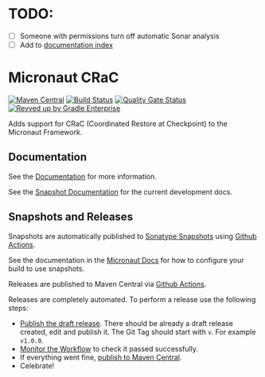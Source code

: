 <!-- Checklist: https://github.com/micronaut-projects/micronaut-core/wiki/New-Module-Checklist -->

# TODO:

- [ ] Someone with permissions turn off automatic Sonar analysis
- [ ] Add to [documentation index](https://github.com/micronaut-projects/micronaut-docs-index/blob/main/modules.yml)

# Micronaut CRaC

[![Maven Central](https://img.shields.io/maven-central/v/io.micronaut.crac/micronaut-crac.svg?label=Maven%20Central)](https://search.maven.org/search?q=g:%22io.micronaut.crac%22%20AND%20a:%22micronaut-crac%22)
[![Build Status](https://github.com/micronaut-projects/micronaut-crac/workflows/Java%20CI/badge.svg)](https://github.com/micronaut-projects/micronaut-crac/actions)
[![Quality Gate Status](https://sonarcloud.io/api/project_badges/measure?project=micronaut-projects_micronaut-crac&metric=alert_status)](https://sonarcloud.io/summary/new_code?id=micronaut-projects_micronaut-crac)
[![Revved up by Gradle Enterprise](https://img.shields.io/badge/Revved%20up%20by-Gradle%20Enterprise-06A0CE?logo=Gradle&labelColor=02303A)](https://ge.micronaut.io/scans)

Adds support for CRaC (Coordinated Restore at Checkpoint) to the Micronaut Framework.

## Documentation

See the [Documentation](https://micronaut-projects.github.io/micronaut-crac/latest/guide/) for more information.

See the [Snapshot Documentation](https://micronaut-projects.github.io/micronaut-crac/snapshot/guide/) for the current development docs.

<!-- ## Examples

Examples can be found in the [examples](https://github.com/micronaut-projects/micronaut-crac/tree/master/examples) directory. -->

## Snapshots and Releases

Snapshots are automatically published to [Sonatype Snapshots](https://s01.oss.sonatype.org/content/repositories/snapshots/io/micronaut/) using [Github Actions](https://github.com/micronaut-projects/micronaut-crac/actions).

See the documentation in the [Micronaut Docs](https://docs.micronaut.io/latest/guide/index.html#usingsnapshots) for how to configure your build to use snapshots.

Releases are published to Maven Central via [Github Actions](https://github.com/micronaut-projects/micronaut-crac/actions).

Releases are completely automated. To perform a release use the following steps:

* [Publish the draft release](https://github.com/micronaut-projects/micronaut-crac/releases). There should be already a draft release created, edit and publish it. The Git Tag should start with `v`. For example `v1.0.0`.
* [Monitor the Workflow](https://github.com/micronaut-projects/micronaut-crac/actions?query=workflow%3ARelease) to check it passed successfully.
* If everything went fine, [publish to Maven Central](https://github.com/micronaut-projects/micronaut-crac/actions?query=workflow%3A"Maven+Central+Sync").
* Celebrate!
